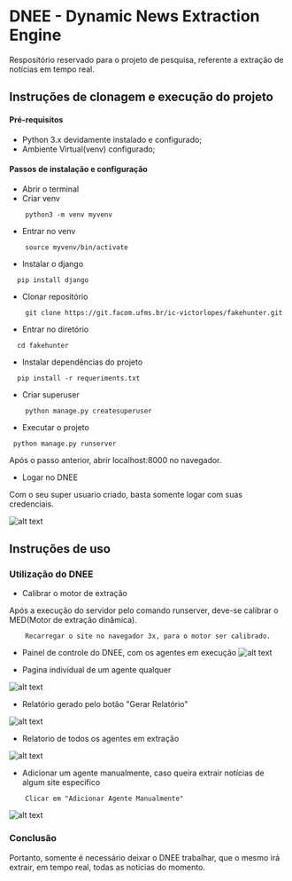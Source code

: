 # DNEE - Dynamic News Extraction Engine
 Respositório reservado para o projeto de pesquisa, referente a extração de notícias em tempo real.

## Instruções de clonagem e execução do projeto

#### Pré-requisitos
* Python 3.x devidamente instalado e configurado;
* Ambiente Virtual(venv) configurado;

#### Passos de instalação e configuração


* Abrir o terminal
* Criar venv
```
    python3 -m venv myvenv
```
* Entrar no venv
``` 
    source myvenv/bin/activate
```
* Instalar o django
```
  pip install django
```
* Clonar repositório 
```
    git clone https://git.facom.ufms.br/ic-victorlopes/fakehunter.git
```
* Entrar no diretório
```
  cd fakehunter
```



* Instalar dependências do projeto
```
  pip install -r requeriments.txt
```
* Criar superuser
```
    python manage.py createsuperuser
```

* Executar o projeto

```
 python manage.py runserver
```
Após o passo anterior, abrir localhost:8000 no navegador.



* Logar no DNEE

Com o seu super usuario criado, basta somente logar com suas credenciais.

![alt text](http://imgur.com/QlRYBkg.png)


## Instruções de uso

### Utilização do DNEE

* Calibrar o motor de extração

Após a execução do servidor pelo comando runserver, deve-se calibrar o MED(Motor de extração dinâmica).
```
    Recarregar o site no navegador 3x, para o motor ser calibrado.

```
* Painel de controle do DNEE, com os agentes em execução
![alt text](http://imgur.com/PD5Okjz.png)

* Pagina individual de um agente qualquer

![alt text](http://imgur.com/qU7dR2Y.png)

* Relatório gerado pelo botão "Gerar Relatório"

![alt text](http://imgur.com/jwDSbXG.png)

* Relatorio de todos os agentes em extração

![alt text](http://imgur.com/SRgCR2U.png)

* Adicionar um agente manualmente, caso queira extrair notícias de algum site especifico

```
    Clicar em "Adicionar Agente Manualmente"
```
![alt text](http://imgur.com/f9mRKUb.png)


### Conclusão

Portanto, somente é necessário deixar o DNEE trabalhar, que o mesmo irá extrair, em tempo real, todas as noticias do momento.








